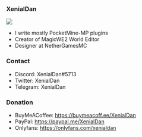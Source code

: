 ### XenialDan

![](https://github-readme-stats.vercel.app/api?username=thebigsmileXD&theme=vue-dark&count_private=true&include_all_commits=true)

<!--
**thebigsmileXD/thebigsmileXD** is a ✨ _special_ ✨ repository because its `README.md` (this file) appears on your GitHub profile.

Here are some ideas to get you started:

- 🔭 I’m currently working on ...
- 🌱 I’m currently learning ...
- 👯 I’m looking to collaborate on ...
- 🤔 I’m looking for help with ...
- 💬 Ask me about ...
- 📫 How to reach me: ...
- 😄 Pronouns: ...
- ⚡ Fun fact: ...
-->
- I write mostly PocketMine-MP plugins
- Creator of MagicWE2 World Editor
- Designer at NetherGamesMC
<!-- - i am not that creative when it comes to writing. //TODO enhance readme -->
### Contact
- Discord: XenialDan#5713
- Twitter: XenialDan
- Telegram: XenialDan
### Donation
- BuyMeACoffee: https://buymeacoff.ee/XenialDan
- PayPal: https://paypal.me/XenialDan
- Onlyfans: https://onlyfans.com/xenialdan
